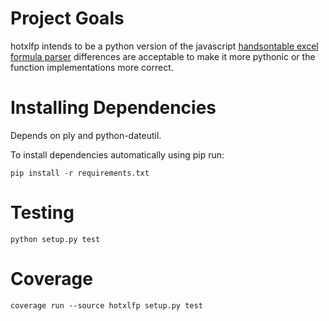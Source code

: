 # Project Goals

hotxlfp intends to be a python version of the javascript [handsontable excel formula parser](https://github.com/handsontable/formula-parser) differences are acceptable to make it more pythonic or the function implementations more correct.

# Installing Dependencies  
  
Depends on ply and python-dateutil.  
   
To install dependencies automatically using pip run:

    pip install -r requirements.txt
  
# Testing   

    python setup.py test

# Coverage

    coverage run --source hotxlfp setup.py test

